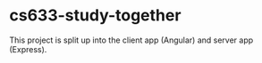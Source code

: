 # cs633-study-together

This project is split up into the client app (Angular) and server app (Express).
